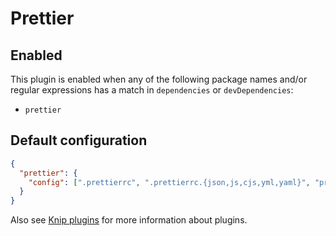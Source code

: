 # Prettier

## Enabled

This plugin is enabled when any of the following package names and/or regular expressions has a match in `dependencies`
or `devDependencies`:

- `prettier`

## Default configuration

```json
{
  "prettier": {
    "config": [".prettierrc", ".prettierrc.{json,js,cjs,yml,yaml}", "prettier.config.{js,cjs}", "package.json"]
  }
}
```

Also see [Knip plugins][1] for more information about plugins.

[1]: https://github.com/webpro/knip/blob/next/README.md#plugins
